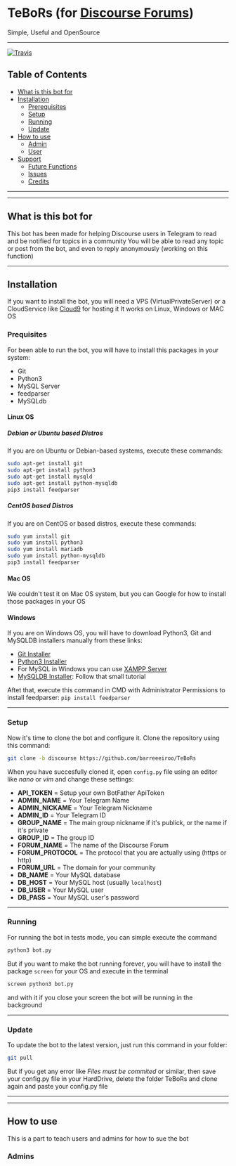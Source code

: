 # TeBoRs (for [Discourse Forums](http://discourse.org))
Simple, Useful and OpenSource

---

[![Travis](https://img.shields.io/travis/rust-lang/rust.svg?style=flat-square)](https://github.com/barreeeiroo/TeBoRs)

## Table of Contents

* [What is this bot for](#what-is-this-bot-for)
* [Installation](#installation)
  * [Prerequisites](#prerequisites)
  * [Setup](#seup)
  * [Running](#running)
  * [Update](#update)
* [How to use](#how-to-use)
  * [Admin](#admin)
  * [User](#user)
* [Support](#support)
  * [Future Functions](#future-functions)
  * [Issues](#issues)
  * [Credits](#credits)
  
---
---

## What is this bot for
This bot has been made for helping Discourse users in Telegram to read and be notified for topics in a community
You will be able to read any topic or post from the bot, and even to reply anonymously (working on this function)

---

## Installation
If you want to install the bot, you will need a VPS (VirtualPrivateServer) or a CloudService like [Cloud9](https://c9.io) for hosting it
It works on Linux, Windows or MAC OS

### Prequisites
For been able to run the bot, you will have to install this packages in your system:

- Git
- Python3
- MySQL Server
- feedparser
- MySQLdb

#### Linux OS
##### Debian or Ubuntu based Distros
If you are on Ubuntu or Debian-based systems, execute these commands:

```bash
sudo apt-get install git
sudo apt-get install python3
sudo apt-get install mysqld
sudo apt-get install python-mysqldb
pip3 install feedparser
```

##### CentOS based Distros
If you are on CentOS or based distros, execute these commands:

```bash
sudo yum install git
sudo yum install python3
sudo yum install mariadb
sudo yum install python-mysqldb
pip3 install feedparser
```

#### Mac OS
We couldn't test it on Mac OS system, but you can Google for how to install those packages in your OS

#### Windows
If you are on Windows OS, you will have to download Python3, Git and MySQLDB installers manually from these links:

 - [Git Installer](https://git-scm.com/download/win)
 - [Python3 Installer](https://www.python.org/downloads/windows/)
 - For MySQL in Windows you can use [XAMPP Server](https://www.apachefriends.org/)
 - [MySQLDB Installer](http://stackoverflow.com/questions/21440230/install-mysql-python-windows): Follow that small tutorial
 
Aftet that, execute this command in CMD with Administrator Permissions to install feedparser: `pip install feedparser`

---

### Setup
Now it's time to clone the bot and configure it. Clone the repository using this command:

```bash
git clone -b discourse https://github.com/barreeeiroo/TeBoRs
```

When you have succesfully cloned it, open `config.py` file using an editor like _nano_ or _vim_ and change these settings:

- **API_TOKEN** = Setup your own BotFather ApiToken
- **ADMIN_NAME** = Your Telegram Name
- **ADMIN_NICKAME** = Your Telegram Nickname
- **ADMIN_ID** = Your Telegram ID
- **GROUP_NAME** = The main group nickname if it's publick, or the name if it's private
- **GROUP_ID** = The group ID
- **FORUM_NAME** = The name of the Discourse Forum
- **FORUM_PROTOCOL** = The protocol that you are actually using (https or http)
- **FORUM_URL** = The domain for your community
- **DB_NAME** = Your MySQL database
- **DB_HOST** = Your MySQL host (usually `localhost`)
- **DB_USER** = Your MySQL user
- **DB_PASS** = Your MySQL user's password

---

### Running
For running the bot in tests mode, you can simple execute the command

```bash
python3 bot.py
```

But if you want to make the bot running forever, you will have to install the package `screen` for your OS and execute in the terminal

```bash
screen python3 bot.py
```
and with it if you close your screen the bot will be running in the background

---

### Update
To update the bot to the latest version, just run this command in your folder:

```bash
git pull
```

But if you get any error like _Files must be commited_ or similar, then save your config.py file in your HardDrive, delete the folder TeBoRs and clone again and paste your config.py file

---
---

## How to use
This is a part to teach users and admins for how to sue the bot

### Admins
